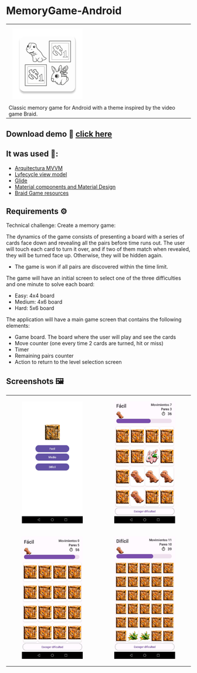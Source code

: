 # MemoryGame-Android
||
|--|
|<img src="https://github.com/hall9zeha/MemoryGame-Android/blob/main/InKotlin/app/src/main/res/mipmap-xxxhdpi/ic_launcher.png" align="left"  hspace="10" vspace="10">|
|Classic memory game for Android with a theme inspired by the video game Braid.|

## Download demo 📂 [click here](https://github.com/hall9zeha/MemoryGame-Android/raw/main/demo/braid_memory_game.apk)
## It was used 🔧:
* [Arquitectura MVVM](https://developer.android.com/jetpack/guide)
* [Lyfecycle view model](https://developer.android.com/jetpack/androidx/releases/lifecycle)
* [Glide](https://developer.android.com/training/dependency-injection/hilt-android) 
* [Material components and Material Design](https://material.io/components)
* [Braid Game resources](http://davidhellman.net/braidbrief.htm)

## Requirements ⚙️

Technical challenge: Create a memory game:

The dynamics of the game consists of presenting a board with a series of cards face down and revealing all the pairs before time runs out. The user will touch each card to turn it over, and if two of them match when revealed, they will be turned face up. Otherwise, they will be hidden again.
* The game is won if all pairs are discovered within the time limit.


The game will have an initial screen to select one of the three difficulties and one minute to solve each board:
* Easy: 4x4 board
* Medium: 4x6 board
* Hard: 5x6 board

The application will have a main game screen that contains the following elements:
* Game board. The board where the user will play and see the cards
* Move counter (one every time 2 cards are turned, hit or miss)
* Timer
* Remaining pairs counter
* Action to return to the level selection screen

## Screenshots 🖼️
|||
|--|--|
|<p align="center" width="70%"><img src="https://github.com/hall9zeha/MemoryGame-Android/blob/main/screenshots/MemGame.gif"  alt="drawing" width="70%" height="70%"/></p>|<p align="center" width="70%"><img src="https://github.com/hall9zeha/MemoryGame-Android/blob/main/screenshots/screen1.jpg" alt="drawing" width="70%" height="70%"/></p>|
|<p align="center" width="70%"><img src="https://github.com/hall9zeha/MemoryGame-Android/blob/main/screenshots/screen2.jpg"  alt="drawing" width="70%" height="70%"/></p>|<p align="center" width="70%"><img src="https://github.com/hall9zeha/MemoryGame-Android/blob/main/screenshots/screen3.jpg"  alt="drawing" width="70%" height="70%"/></p>|
